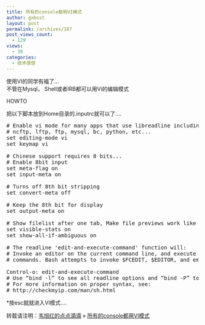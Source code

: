 ```yaml
---
title: 所有的console都用VI模式
author: gxbsst
layout: post
permalink: /archives/187
post_views_count:
  - 129
views:
  - 39
categories:
  - 技术感想
---
```

使用VI的同学有福了&#8230;  
不管在Mysql， Shell或者IRB都可以用Vi的编辑模式

HOWTO

把以下脚本放到Home目录的.inputrc就可以了&#8230;.

<pre lang="php"># Enable vi mode for many apps that use libreadline including:
# ncftp, lftp, ftp, mysql, bc, python, etc...
set editing-mode vi
set keymap vi  

# Chinese support requires 8 bits...
# Enable 8bit input
set meta-flag on
set input-meta on

# Turns off 8th bit stripping
set convert-meta off 

# Keep the 8th bit for display
set output-meta on

# Show filelist after one tab, Make file previews work like ls -F
set visible-stats on
set show-all-if-ambiguous on

# The readline 'edit-and-execute-command' function will:
# Invoke an editor on the current command line, and execute the result as shell
# commands. Bash attempts to invoke $FCEDIT, $EDITOR, and emacs as the editor, in that order.

Control-o: edit-and-execute-command
# Use “bind -l” to see all readline options and “bind -P” to see options plus bindings
# For more information on proper syntax, see:
# http://checkmyip.com/man/sh.html
</pre>

*按esc就就进入VI模式&#8230;.

转载请注明：[韦旭红的点点滴滴][1] &raquo; [所有的console都用VI模式][2]

 [1]: http://www.weixuhong.com
 [2]: http://www.weixuhong.com/archives/187